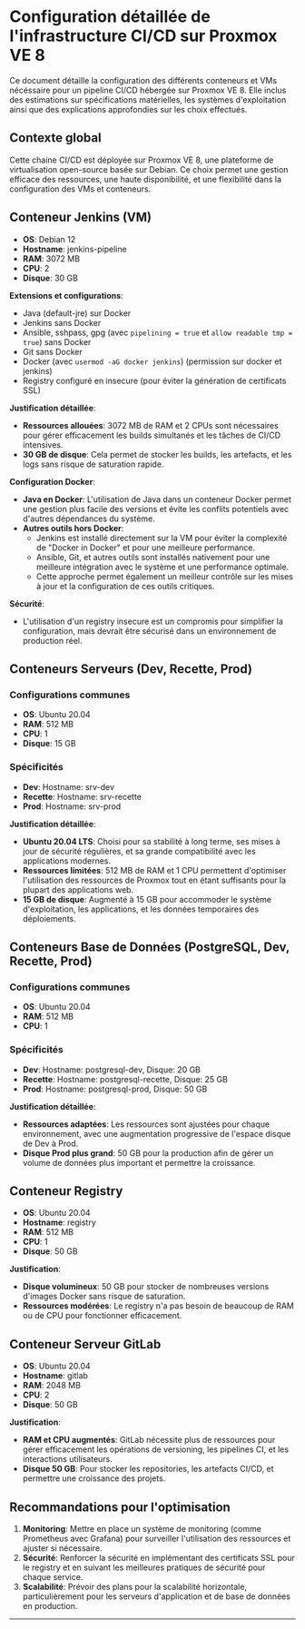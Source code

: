 # Configuration détaillée de l'infrastructure CI/CD sur Proxmox VE 8

Ce document détaille la configuration des différents conteneurs et VMs nécéssaire pour un pipeline CI/CD hébergée sur Proxmox VE 8. Elle inclus des estimations sur spécifications matérielles, les systèmes d'exploitation ainsi que  des explications approfondies sur les choix effectués.

## Contexte global

Cette chaine CI/CD est déployée sur Proxmox VE 8, une plateforme de virtualisation open-source basée sur Debian. Ce choix permet une gestion efficace des ressources, une haute disponibilité, et une flexibilité dans la configuration des VMs et conteneurs.

## Conteneur Jenkins (VM)

- **OS**: Debian 12
- **Hostname**: jenkins-pipeline
- **RAM**: 3072 MB
- **CPU**: 2
- **Disque**: 30 GB

**Extensions et configurations**:
- Java (default-jre) sur Docker
- Jenkins sans Docker
- Ansible, sshpass, gpg (avec `pipelining = true` et `allow readable tmp = true`) sans Docker
- Git sans Docker
- Docker (avec `usermod -aG docker jenkins`) (permission sur docker et jenkins)
- Registry configuré en insecure (pour éviter la génération de certificats SSL)

**Justification détaillée**: 
- **Ressources allouées**: 3072 MB de RAM et 2 CPUs sont nécessaires pour gérer efficacement les builds simultanés et les tâches de CI/CD intensives.
- **30 GB de disque**: Cela permet de stocker les builds, les artefacts, et les logs sans risque de saturation rapide.

**Configuration Docker**:
- **Java en Docker**: L'utilisation de Java dans un conteneur Docker permet une gestion plus facile des versions et évite les conflits potentiels avec d'autres dépendances du système.
- **Autres outils hors Docker**: 
  - Jenkins est installé directement sur la VM pour éviter la complexité de "Docker in Docker" et pour une meilleure performance.
  - Ansible, Git, et autres outils sont installés nativement pour une meilleure intégration avec le système et une performance optimale.
  - Cette approche permet également un meilleur contrôle sur les mises à jour et la configuration de ces outils critiques.

**Sécurité**:
- L'utilisation d'un registry insecure est un compromis pour simplifier la configuration, mais devrait être sécurisé dans un environnement de production réel.

## Conteneurs Serveurs (Dev, Recette, Prod)

### Configurations communes
- **OS**: Ubuntu 20.04
- **RAM**: 512 MB
- **CPU**: 1
- **Disque**: 15 GB

### Spécificités
- **Dev**: Hostname: srv-dev
- **Recette**: Hostname: srv-recette
- **Prod**: Hostname: srv-prod

**Justification détaillée**: 
- **Ubuntu 20.04 LTS**: Choisi pour sa stabilité à long terme, ses mises à jour de sécurité régulières, et sa grande compatibilité avec les applications modernes.
- **Ressources limitées**: 512 MB de RAM et 1 CPU permettent d'optimiser l'utilisation des ressources de Proxmox tout en étant suffisants pour la plupart des applications web.
- **15 GB de disque**: Augmenté à 15 GB pour accommoder le système d'exploitation, les applications, et les données temporaires des déploiements.

## Conteneurs Base de Données (PostgreSQL, Dev, Recette, Prod)

### Configurations communes
- **OS**: Ubuntu 20.04
- **RAM**: 512 MB
- **CPU**: 1

### Spécificités
- **Dev**: Hostname: postgresql-dev, Disque: 20 GB
- **Recette**: Hostname: postgresql-recette, Disque: 25 GB
- **Prod**: Hostname: postgresql-prod, Disque: 50 GB

**Justification détaillée**: 
- **Ressources adaptées**: Les ressources sont ajustées pour chaque environnement, avec une augmentation progressive de l'espace disque de Dev à Prod.
- **Disque Prod plus grand**: 50 GB pour la production afin de gérer un volume de données plus important et permettre la croissance.

## Conteneur Registry

- **OS**: Ubuntu 20.04
- **Hostname**: registry
- **RAM**: 512 MB
- **CPU**: 1
- **Disque**: 50 GB

**Justification**: 
- **Disque volumineux**: 50 GB pour stocker de nombreuses versions d'images Docker sans risque de saturation.
- **Ressources modérées**: Le registry n'a pas besoin de beaucoup de RAM ou de CPU pour fonctionner efficacement.

## Conteneur Serveur GitLab

- **OS**: Ubuntu 20.04
- **Hostname**: gitlab
- **RAM**: 2048 MB
- **CPU**: 2
- **Disque**: 50 GB

**Justification**: 
- **RAM et CPU augmentés**: GitLab nécessite plus de ressources pour gérer efficacement les opérations de versioning, les pipelines CI, et les interactions utilisateurs.
- **Disque 50 GB**: Pour stocker les repositories, les artefacts CI/CD, et permettre une croissance des projets.

## Recommandations pour l'optimisation

1. **Monitoring**: Mettre en place un système de monitoring (comme Prometheus avec Grafana) pour surveiller l'utilisation des ressources et ajuster si nécessaire.
2. **Sécurité**: Renforcer la sécurité en implémentant des certificats SSL pour le registry et en suivant les meilleures pratiques de sécurité pour chaque service.
3. **Scalabilité**: Prévoir des plans pour la scalabilité horizontale, particulièrement pour les serveurs d'application et de base de données en production.
---
